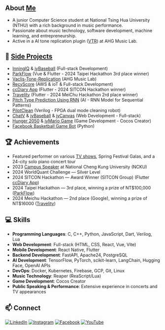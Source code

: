 ## About [Me](https://vaclis.net)
- A junior Computer Science student at National Tsing Hua University (NTHU) with a rich background in music performance.
- Passionate about music technology, software development, machine learning, and entrepreneurship.
- Active in a AI tone replication plugin ([VTR](https://github.com/vaclisinc/Vaclis_Tone_Replication/)) at AHG Music Lab.

## 🚀 [Side Projects](https://www.youtube.com/playlist?list=PL0RJ6nWgJqURxHgh0X4TJNPzUIP_jFO3y)

- [InningIQ](https://github.com/vaclisinc/InningIQ) & [jyBaseball](http://github.com/vaclisinc/jyBaseball) (Full-stack Development)
- [ParkFlow](https://github.com/vaclisinc/vaclis-TownPass-Services) (Vue & Flutter - 2024 Taipei Hackathon 3rd place winner)
- [Vaclis-Tone-Replication](https://github.com/vaclisinc/Vaclis_Tone_Replication/) (AHG Music Lab)
- [RecyScore](https://github.com/vaclisinc/RecyScore) (AWS & ioT & Full-stack Development)
- [ccDiary App](https://github.com/SimonLiu423/cc_diary) (Flutter - 2024 SITCON Hackathon winner)
- [Travelity](https://github.com/vaclisinc/Travelity) (Flutter - 2024 MeiChu Hackathon 2rd place winner)
- [Pitch Type Prediction Using RNN](https://github.com/vaclisinc/Pitch-Type-Prediction-Using-RNN) (AI - RNN Model for Sequential Patterns)
- [PilotClean](https://github.com/vaclisinc/PilotClean) (Verilog - FPGA dual mode cleaning robot)
- [ChatV](https://github.com/vaclisinc/chatV) & [jyBaseball](https://github.com/vaclisinc/jyBaseball) & [jyCanvas](https://github.com/vaclisinc/jyCanvas) (Web Development - Full-stack)
- [Hunger 2050](https://youtu.be/U4FfGox1Rc4) & [jyMario Game](https://github.com/vaclisinc/jyMario) (Game Development - Cocos Creator)
- [Facebook Basketball Game Bot](https://github.com/vaclisinc/jyBasketballKiller) (Python)

## 🏆 Achievements
- Featured performer on various [TV shows](https://www.youtube.com/playlist?list=PL3ZuB3PPtzx5pUTIN3RdnaHvlZkh_g5VE), Spring Festival Galas, and a 24-city solo piano concert tour
- 2023 [Campus Speaker](https://github.com/vaclisinc/2023_NCKU_Campus_Speech_SongZeYu) at National Cheng Kung University (NCKU)
- 2024 WorldQuant Challenge — Silver Level
- 2024 SITCON Hackathon — Award Winner (SITCON Group) (Flutter [ccDiary App](https://github.com/SimonLiu423/cc_diary))
- 2024 Taipei Hackathon — 3rd place, winning a prize of NT$100,000 ([ParkFlow](https://github.com/vaclisinc/vaclis-TownPass-Services))
- 2024 Meichu Hackathon — 2nd place (Google), winning a prize of NT$16000 ([Travelity](https://github.com/vaclisinc/travelity))

## 💻 Skills

- **Programming Languages**: C, C++, Python, JavaScript, Dart, Verilog, Lua
- **Web Development**: Full-stack (HTML, CSS, React, Vue, Vite)  
- **Mobile Development**: React Native, Flutter
- **Backend Development**: FastAPI, Apache24, PostgreSQL
- **AI Development**: TensorFlow, PyTorch, scikit-learn, LangChain, Hugging Face, OpenAI APIs  
- **DevOps**: Docker, Kubernetes, Firebase, GCP, Git, Linux
- **Music Technology**: Reaper (ReaScript/Lua)
- **Game Development**: Cocos Creator  
- **Public Speaking & Performance**: Extensive experience in concerts and TV appearances

## 📫 Connect
[![LinkedIn](https://img.shields.io/badge/-LinkedIn-0077B5?style=flat-square&logo=LinkedIn&logoColor=white)](https://www.linkedin.com/in/vaclis/)
[![Instagram](https://img.shields.io/badge/-Instagram-E4405F?style=flat-square&logo=Instagram&logoColor=white)](https://www.instagram.com/jy.1204_/)
[![Facebook](https://img.shields.io/badge/-Facebook-1877F2?style=flat-square&logo=Facebook&logoColor=white)](https://www.facebook.com/profile.php?id=100048293139181)
[![YouTube](https://img.shields.io/badge/-YouTube-FF0000?style=flat-square&logo=YouTube&logoColor=white)](https://www.youtube.com/@vaclis)
